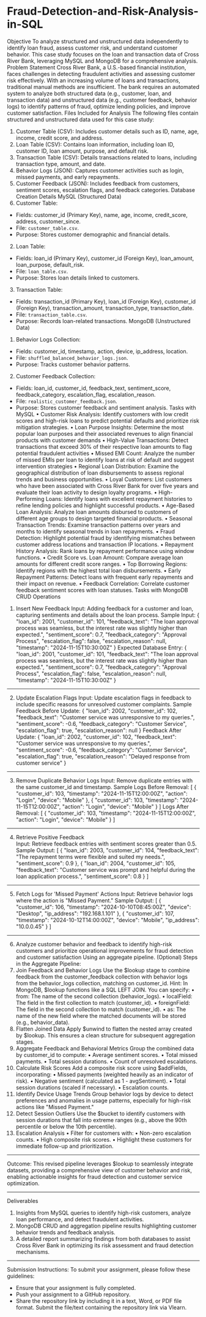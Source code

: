 # Fraud-Detection-and-Risk-Analysis-in-SQL


Objective
To analyze structured and unstructured data independently to identify loan fraud, assess customer risk, and understand customer behavior. This case study focuses on the loan and transaction data of Cross River Bank, leveraging MySQL and MongoDB for a comprehensive analysis.
Problem Statement
Cross River Bank, a U.S.-based financial institution, faces challenges in detecting fraudulent activities and assessing customer risk effectively. With an increasing volume of loans and transactions, traditional manual methods are insufficient. The bank requires an automated system to analyze both structured data (e.g., customer, loan, and transaction data) and unstructured data (e.g., customer feedback, behavior logs) to identify patterns of fraud, optimize lending policies, and improve customer satisfaction.
Files Included for Analysis
The following files contain structured and unstructured data used for this case study:
1. Customer Table (CSV): Includes customer details such as ID, name, age, income, credit score, and address.
2. Loan Table (CSV): Contains loan information, including loan ID, customer ID, loan amount, purpose, and default risk.
3. Transaction Table (CSV): Details transactions related to loans, including transaction type, amount, and date.
4. Behavior Logs (JSON): Captures customer activities such as login, missed payments, and early repayments.
5. Customer Feedback (JSON): Includes feedback from customers, sentiment scores, escalation flags, and feedback categories.
Database Creation Details
MySQL (Structured Data)
1. Customer Table:
- Fields: customer_id (Primary Key), name, age, income, credit_score, address, customer_since.
- File: `customer_table.csv`.
- Purpose: Stores customer demographic and financial details.

2. Loan Table:
- Fields: loan_id (Primary Key), customer_id (Foreign Key), loan_amount, loan_purpose, default_risk.
- File: `loan_table.csv`.
- Purpose: Stores loan details linked to customers.

3. Transaction Table:
- Fields: transaction_id (Primary Key), loan_id (Foreign Key), customer_id (Foreign Key), transaction_amount, transaction_type, transaction_date.
- File: `transaction_table.csv`.
- Purpose: Records loan-related transactions.
MongoDB (Unstructured Data)
1. Behavior Logs Collection:
- Fields: customer_id, timestamp, action, device, ip_address, location.
- File: `shuffled_balanced_behavior_logs.json`.
- Purpose: Tracks customer behavior patterns.

2. Customer Feedback Collection:
- Fields: loan_id, customer_id, feedback_text, sentiment_score, feedback_category, escalation_flag, escalation_reason.
- File: `realistic_customer_feedback.json`.
- Purpose: Stores customer feedback and sentiment analysis.
Tasks with MySQL
•	Customer Risk Analysis: Identify customers with low credit scores and high-risk loans to predict potential defaults and prioritize risk mitigation strategies.
•	Loan Purpose Insights: Determine the most popular loan purposes and their associated revenues to align financial products with customer demands
•	High-Value Transactions: Detect transactions that exceed 30% of their respective loan amounts to flag potential fraudulent activities
•	Missed EMI Count: Analyze the number of missed EMIs per loan to identify loans at risk of default and suggest intervention strategies
•	Regional Loan Distribution: Examine the geographical distribution of loan disbursements to assess regional trends and business opportunities. 
•	Loyal Customers: List customers who have been associated with Cross River Bank for over five years and evaluate their loan activity to design loyalty programs.
•	High-Performing Loans: Identify loans with excellent repayment histories to refine lending policies and highlight successful products.
•	Age-Based Loan Analysis: Analyze loan amounts disbursed to customers of different age groups to design targeted financial products.
•	Seasonal Transaction Trends: Examine transaction patterns over years and months to identify seasonal trends in loan repayments.
•	Fraud Detection: Highlight potential fraud by identifying mismatches between customer address locations and transaction IP locations.
•	Repayment History Analysis: Rank loans by repayment performance using window functions.
•	Credit Score vs. Loan Amount: Compare average loan amounts for different credit score ranges.
•	Top Borrowing Regions: Identify regions with the highest total loan disbursements.
•	Early Repayment Patterns: Detect loans with frequent early repayments and their impact on revenue.
•	Feedback Correlation: Correlate customer feedback sentiment scores with loan statuses.
Tasks with MongoDB
CRUD Operations
1. Insert New Feedback
Input: Adding feedback for a customer and loan, capturing sentiments and details about the loan process.
Sample Input:
{
    "loan_id": 2001,
    "customer_id": 101,
    "feedback_text": "The loan approval process was seamless, but the interest rate was slightly higher than expected.",
    "sentiment_score": 0.7,
    "feedback_category": "Approval Process",
    "escalation_flag": false,
    "escalation_reason": null,
    "timestamp": "2024-11-15T10:30:00Z"
}
Expected Database Entry:
{
    "loan_id": 2001,
    "customer_id": 101,
    "feedback_text": "The loan approval process was seamless, but the interest rate was slightly higher than expected.",
    "sentiment_score": 0.7,
    "feedback_category": "Approval Process",
    "escalation_flag": false,
    "escalation_reason": null,
    "timestamp": "2024-11-15T10:30:00Z"
}
________________________________________
2. Update Escalation Flags
Input: Update escalation flags in feedback to include specific reasons for unresolved customer complaints.
Sample Feedback Before Update:
{
    "loan_id": 2002,
    "customer_id": 102,
    "feedback_text": "Customer service was unresponsive to my queries.",
    "sentiment_score": -0.6,
    "feedback_category": "Customer Service",
    "escalation_flag": true,
    "escalation_reason": null
}
Feedback After Update:
{
    "loan_id": 2002,
    "customer_id": 102,
    "feedback_text": "Customer service was unresponsive to my queries.",
    "sentiment_score": -0.6,
    "feedback_category": "Customer Service",
    "escalation_flag": true,
    "escalation_reason": "Delayed response from customer service"
}
________________________________________
3. Remove Duplicate Behavior Logs
Input: Remove duplicate entries with the same customer_id and timestamp.
Sample Logs Before Removal:
[
    { "customer_id": 103, "timestamp": "2024-11-15T12:00:00Z", "action": "Login", "device": "Mobile" },
    { "customer_id": 103, "timestamp": "2024-11-15T12:00:00Z", "action": "Login", "device": "Mobile" }
]
Logs After Removal:
[
    { "customer_id": 103, "timestamp": "2024-11-15T12:00:00Z", "action": "Login", "device": "Mobile" }
]
________________________________________
4. Retrieve Positive Feedback                                  
Input: Retrieve feedback entries with sentiment scores greater than 0.5.
Sample Output:
[
    {
        "loan_id": 2003,
        "customer_id": 104,
        "feedback_text": "The repayment terms were flexible and suited my needs.",
        "sentiment_score": 0.9
    },
    {
        "loan_id": 2004,
        "customer_id": 105,
        "feedback_text": "Customer service was prompt and helpful during the loan application process.",
        "sentiment_score": 0.8
    }
]
________________________________________
5. Fetch Logs for 'Missed Payment' Actions
Input: Retrieve behavior logs where the action is "Missed Payment."
Sample Output:
[
    {
        "customer_id": 106,
        "timestamp": "2024-10-10T08:45:00Z",
        "device": "Desktop",
        "ip_address": "192.168.1.101"
    },
    {
        "customer_id": 107,
        "timestamp": "2024-10-12T14:00:00Z",
        "device": "Mobile",
        "ip_address": "10.0.0.45"
    }
]
________________________________________
6. Analyze customer behavior and feedback to identify high-risk customers and prioritize operational improvements for fraud detection and customer satisfaction Using an aggregate pipeline. (Optional)
Steps in the Aggregate Pipeline:
1. Join Feedback and Behavior Logs
Use the $lookup stage to combine feedback from the customer_feedback collection with behavior logs from the behavior_logs collection, matching on customer_id.
Hint: In MongoDB, $lookup functions like a SQL LEFT JOIN. You can specify:
•	from: The name of the second collection (behavior_logs).
•	localField: The field in the first collection to match (customer_id).
•	foreignField: The field in the second collection to match (customer_id).
•	as: The name of the new field where the matched documents will be stored (e.g., behavior_data).
2. Flatten Joined Data
Apply $unwind to flatten the nested array created by $lookup. This ensures a clean structure for subsequent aggregation stages.
3. Aggregate Feedback and Behavioral Metrics
Group the combined data by customer_id to compute:
•	Average sentiment scores.
•	Total missed payments.
•	Total session durations.
•	Count of unresolved escalations.
4. Calculate Risk Scores
Add a composite risk score using $addFields, incorporating:
•	Missed payments (weighted heavily as an indicator of risk).
•	Negative sentiment (calculated as 1 - avgSentiment).
•	Total session durations (scaled if necessary).
•	Escalation counts.
5. Identify Device Usage Trends
Group behavior logs by device to detect preferences and anomalies in usage patterns, especially for high-risk actions like "Missed Payment."
6. Detect Session Outliers
Use the $bucket to identify customers with session durations that fall into extreme ranges (e.g., above the 90th percentile or below the 10th percentile).
7. Escalation Analysis
•	Filter for customers with:
•	Non-zero escalation counts.
•	High composite risk scores.
•	Highlight these customers for immediate follow-up and prioritization.
________________________________________
Outcome:
This revised pipeline leverages $lookup to seamlessly integrate datasets, providing a comprehensive view of customer behavior and risk, enabling actionable insights for fraud detection and customer service optimization.
________________________________________
Deliverables
1. Insights from MySQL queries to identify high-risk customers, analyze loan performance, and detect fraudulent activities.
2. MongoDB CRUD and aggregation pipeline results highlighting customer behavior trends and feedback analysis.
3. A detailed report summarizing findings from both databases to assist Cross River Bank in optimizing its risk assessment and fraud detection mechanisms.
________________________________________
Submission Instructions:
To submit your assignment, please follow these guidelines:
- Ensure that your assignment is fully completed.
- Push your assignment to a GitHub repository.
- Share the repository link by including it in a text, Word, or PDF file format.
Submit the file/text containing the repository link via Vlearn.

